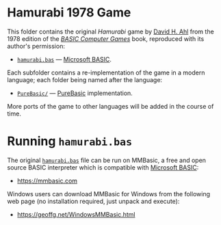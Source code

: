 # Hamurabi 1978 Game

This folder contains the original _Hamurabi_ game by [David H. Ahl] from the 1978 edition of the _[BASIC Computer Games]_ book, reproduced with its author's permission:

- [`hamurabi.bas`][hamurabi.bas] — [Microsoft BASIC].

Each subfolder contains a re-implementation of the game in a modern language; each folder being named after the language:

- [`PureBasic/`][PureBasic/] — [PureBasic] implementation.

More ports of the game to other languages will be added in the course of time.

# Running `hamurabi.bas`

The original [`hamurabi.bas`][hamurabi.bas] file can be run on MMBasic, a free and open source BASIC interpreter which is compatible with [Microsoft BASIC]:

- https://mmbasic.com

Windows users can download MMBasic for Windows from the following web page (no installation required, just unpack and execute):

- https://geoffg.net/WindowsMMBasic.html


<!-----------------------------------------------------------------------------
                               REFERENCE LINKS
------------------------------------------------------------------------------>

<!-- BASIC Computer Games -->

[BASIC Computer Games]: https://www.atariarchives.org/basicgames/index.php "Read 'BASIC Computer Games' (1978) at ATARI Archives"

<!-- Hamurabi game and listing -->

[hamurabi 1978]: https://www.atariarchives.org/basicgames/showpage.php?page=78 "View 'hamurabi.bas' listing at ATARI Archives"
[Internet Archive » Hamurabi]: https://archive.org/details/msdos_Hamurabi_1996 "Play Hamurabi in your browser at the Internet Archive"

<!-- files and folders -->

[PureBasic/]: ./PureBasic/ "Navigate to folder"

[hamurabi.bas]: ./hamurabi.bas "View source file of original Hamurabi game"

<!-- langs -->

[Microsoft BASIC]: https://en.wikipedia.org/wiki/Microsoft_BASIC "Wikipedia page on Microsoft BASIC"
[PureBasic]: https://www.purebasic.com "Visit PureBasic website"

<!-- people -->

[David H. Ahl]: https://www.swapmeetdave.com "Visit David Ahl's website"

<!-- EOF -->
